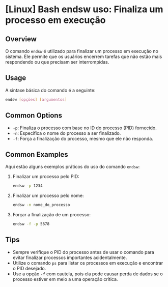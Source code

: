 # [Linux] Bash endsw uso: Finaliza um processo em execução

## Overview
O comando `endsw` é utilizado para finalizar um processo em execução no sistema. Ele permite que os usuários encerrem tarefas que não estão mais respondendo ou que precisam ser interrompidas.

## Usage
A sintaxe básica do comando é a seguinte:

```bash
endsw [opções] [argumentos]
```

## Common Options
- `-p`: Finaliza o processo com base no ID do processo (PID) fornecido.
- `-n`: Especifica o nome do processo a ser finalizado.
- `-f`: Força a finalização do processo, mesmo que ele não responda.

## Common Examples
Aqui estão alguns exemplos práticos do uso do comando `endsw`:

1. Finalizar um processo pelo PID:
   ```bash
   endsw -p 1234
   ```

2. Finalizar um processo pelo nome:
   ```bash
   endsw -n nome_do_processo
   ```

3. Forçar a finalização de um processo:
   ```bash
   endsw -f -p 5678
   ```

## Tips
- Sempre verifique o PID do processo antes de usar o comando para evitar finalizar processos importantes acidentalmente.
- Utilize o comando `ps` para listar os processos em execução e encontrar o PID desejado.
- Use a opção `-f` com cautela, pois ela pode causar perda de dados se o processo estiver em meio a uma operação crítica.